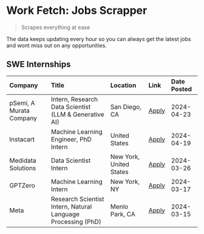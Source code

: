 # Work Fetch: Jobs Scrapper
> Scrapes everything at ease

The data keeps updating every hour so you can always get the latest jobs and wont miss out on any opportunities.

## SWE Internships
<!--START_SECTION:workfetch-->
| Company                 | Title                                                        | Location                | Link                                                                                                                                                                                                                                                                             | Date Posted   |
|:------------------------|:-------------------------------------------------------------|:------------------------|:---------------------------------------------------------------------------------------------------------------------------------------------------------------------------------------------------------------------------------------------------------------------------------|:--------------|
| pSemi, A Murata Company | Intern, Research Data Scientist (LLM & Generative AI)        | San Diego, CA           | [Apply](https://www.linkedin.com/jobs/view/intern-research-data-scientist-llm-generative-ai-at-psemi-a-murata-company-3887074168?refId=iM9xsjNS9g%2BLIeiiYB%2FvTg%3D%3D&trackingId=Bm25Ty%2Bn9s69Dj7o3HWQzw%3D%3D&position=4&pageNum=0&trk=public_jobs_jserp-result_search-card) | 2024-04-23    |
| Instacart               | Machine Learning Engineer, PhD Intern                        | United States           | [Apply](https://www.linkedin.com/jobs/view/machine-learning-engineer-phd-intern-at-instacart-3901991739?refId=iM9xsjNS9g%2BLIeiiYB%2FvTg%3D%3D&trackingId=iFSeX%2FGRU2vsEvl9m8lTvQ%3D%3D&position=2&pageNum=0&trk=public_jobs_jserp-result_search-card)                          | 2024-04-19    |
| Medidata Solutions      | Data Scientist Intern                                        | New York, United States | [Apply](https://www.linkedin.com/jobs/view/data-scientist-intern-at-medidata-solutions-3810253704?refId=iM9xsjNS9g%2BLIeiiYB%2FvTg%3D%3D&trackingId=MjS%2F1YeNoWIM1tUXwJAGoQ%3D%3D&position=9&pageNum=0&trk=public_jobs_jserp-result_search-card)                                | 2024-03-26    |
| GPTZero                 | Machine Learning Intern                                      | New York, NY            | [Apply](https://www.linkedin.com/jobs/view/machine-learning-intern-at-gptzero-3860723963?refId=iM9xsjNS9g%2BLIeiiYB%2FvTg%3D%3D&trackingId=d2h%2FGep4EbVikaAtlGB5Tw%3D%3D&position=8&pageNum=0&trk=public_jobs_jserp-result_search-card)                                         | 2024-03-17    |
| Meta                    | Research Scientist Intern, Natural Language Processing (PhD) | Menlo Park, CA          | [Apply](https://www.linkedin.com/jobs/view/research-scientist-intern-natural-language-processing-phd-at-meta-3858718375?refId=iM9xsjNS9g%2BLIeiiYB%2FvTg%3D%3D&trackingId=%2FKG7Z%2Fh9Ussd57cUt4bpwg%3D%3D&position=6&pageNum=0&trk=public_jobs_jserp-result_search-card)        | 2024-03-15    |
<!--END_SECTION:workfetch-->
